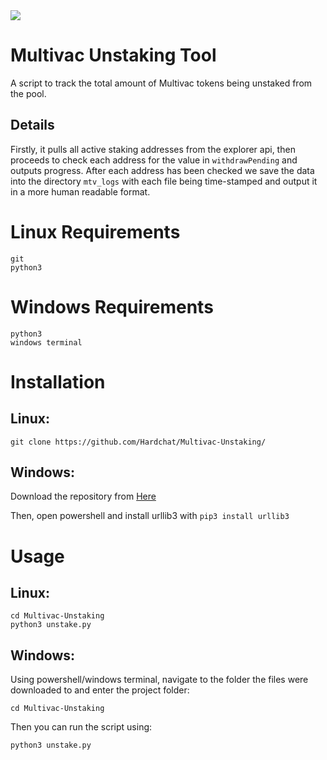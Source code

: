 <img src="https://e.mtv.ac/logo_color.png">

# Multivac Unstaking Tool 
A script to track the total amount of Multivac tokens being unstaked from the pool.

## Details
Firstly, it pulls all active staking addresses from the explorer api, then proceeds to check each address for the value in `withdrawPending` and outputs progress. After each address has been checked we save the data into the directory `mtv_logs` with each file being time-stamped and output it in a more human readable format.

# Linux Requirements
```
git
python3
```
# Windows Requirements
```
python3
windows terminal
```
# Installation
## Linux:
```
git clone https://github.com/Hardchat/Multivac-Unstaking/
```
## Windows:
Download the repository from <a href="https://github.com/Hardchat/Multivac-Unstaking/archive/refs/heads/main.zip">Here</a>

Then, open powershell and install urllib3 with `pip3 install urllib3`

# Usage
## Linux:
```
cd Multivac-Unstaking
python3 unstake.py
```

## Windows:
Using powershell/windows terminal, navigate to the folder the files were downloaded to and enter the project folder:
```
cd Multivac-Unstaking
```

Then you can run the script using:
```
python3 unstake.py
```
